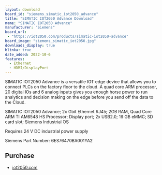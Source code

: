 ```yaml
---
layout: download
board_id: "siemens_simatic_iot2050_advance"
title: "SIMATIC IOT2050 Advance Download"
name: "SIMATIC IOT2050 Advance"
manufacturer: "Siemens"
board_url:
 - "https://iot2050.com/products/simatic-iot2050-advance"
board_image: "siemens_simatic_iot2050.jpg"
downloads_display: true
blinka: true
date_added: 2022-10-6
features:
  - Ethernet
  - HDMI/DisplayPort
---
```


SIMATIC IOT2050 Advance is a versatile IOT edge device that allows you to connect PLCs on the factory floor to the cloud. A quad core ARM processor, 20 digital IOs and 6 analog inputs gives you enough horse power to run analytics and decision making on the edge before you send off the data to the Cloud.

SIMATIC IOT2050 Advance; 2x Gbit Ethernet RJ45; 2GB RAM, Quad Core ARM TI AM6548 HS Processor; Display port; 2x USB2.0; 16 GB eMMC; SD card slot; Siemens Industrial OS

Requires 24 V DC industrial power supply

Siemens Part Number: 6ES76470BA001YA2

## Purchase
* [iot2050.com](https://iot2050.com/products/simatic-iot2050-advance)
